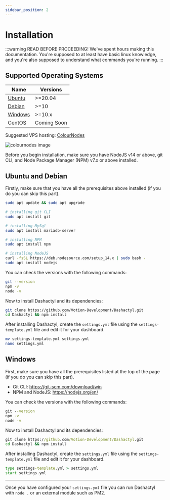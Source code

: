 ```yaml
---
sidebar_position: 2
---
```


# Installation

:::warning READ BEFORE PROCEEDING!
We've spent hours making this documentation. You're supposed to at least have basic linux knowledge, and you're also supposed to understand what commands you're running.
:::

## Supported Operating Systems
|    Name     |   Versions    |
|-------------|---------------|
|   [Ubuntu](#ubuntu-and-debian)    |    >=20.04    |
|   [Debian](#ubuntu-and-debian)    |    >=10       |
|   [Windows](#windows)   |    >=10.x     |
|   CentOS    |  Coming Soon  |

Suggested VPS hosting: [ColourNodes](https://colournodes.com)

![colournodes image](/img/colournodes.gif)

Before you begin installation, make sure you have NodeJS v14 or above, git CLI, and Node Package Manager (NPM) v7.x or above installed.

## Ubuntu and Debian
Firstly, make sure that you have all the prerequisites above installed (if you do you can skip this part).

```bash
sudo apt update && sudo apt upgrade

# installing git CLI
sudo apt install git

# installing MySql
sudo apt install mariadb-server

# installing NPM
sudo apt install npm

# installing NodeJS
curl -fsSL https://deb.nodesource.com/setup_14.x | sudo bash -
sudo apt install nodejs
```

You can check the versions with the following commands:
```bash
git --version
npm -v
node -v
```

Now to install Dashactyl and its dependencies:
```bash
git clone https://github.com/Votion-Development/Dashactyl.git
cd Dashactyl && npm install
```

After installing Dashactyl, create the `settings.yml` file using the `settings-template.yml` file and edit it for your dashboard.
```bash
mv settings-template.yml settings.yml
nano settings.yml
```

## Windows
First, make sure you have all the prerequisites listed at the top of the page (if you do you can skip this part).

- Git CLI: https://git-scm.com/download/win
- NPM and NodeJS: https://nodejs.org/en/

You can check the versions with the following commands:
```bat
git --version
npm -v
node -v
```

Now to install Dashactyl and its dependencies:
```bat
git clone https://github.com/Votion-Development/Dashactyl.git
cd Dashactyl && npm install
```

After installing Dashactyl, create the `settings.yml` file using the `settings-template.yml` file and edit it for your dashboard.
```bat
type settings-template.yml > settings.yml
start settings.yml
```

---

Once you have configured your `settings.yml` file you can run Dashactyl with `node .` or an external module such as PM2.
